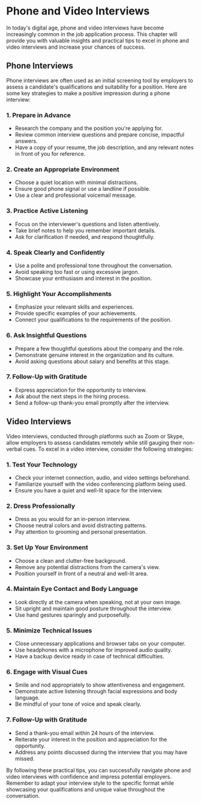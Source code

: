 Phone and Video Interviews
===================================

In today's digital age, phone and video interviews have become increasingly common in the job application process. This chapter will provide you with valuable insights and practical tips to excel in phone and video interviews and increase your chances of success.

Phone Interviews
----------------

Phone interviews are often used as an initial screening tool by employers to assess a candidate's qualifications and suitability for a position. Here are some key strategies to make a positive impression during a phone interview:

### 1. Prepare in Advance

* Research the company and the position you're applying for.
* Review common interview questions and prepare concise, impactful answers.
* Have a copy of your resume, the job description, and any relevant notes in front of you for reference.

### 2. Create an Appropriate Environment

* Choose a quiet location with minimal distractions.
* Ensure good phone signal or use a landline if possible.
* Use a clear and professional voicemail message.

### 3. Practice Active Listening

* Focus on the interviewer's questions and listen attentively.
* Take brief notes to help you remember important details.
* Ask for clarification if needed, and respond thoughtfully.

### 4. Speak Clearly and Confidently

* Use a polite and professional tone throughout the conversation.
* Avoid speaking too fast or using excessive jargon.
* Showcase your enthusiasm and interest in the position.

### 5. Highlight Your Accomplishments

* Emphasize your relevant skills and experiences.
* Provide specific examples of your achievements.
* Connect your qualifications to the requirements of the position.

### 6. Ask Insightful Questions

* Prepare a few thoughtful questions about the company and the role.
* Demonstrate genuine interest in the organization and its culture.
* Avoid asking questions about salary and benefits at this stage.

### 7. Follow-Up with Gratitude

* Express appreciation for the opportunity to interview.
* Ask about the next steps in the hiring process.
* Send a follow-up thank-you email promptly after the interview.

Video Interviews
----------------

Video interviews, conducted through platforms such as Zoom or Skype, allow employers to assess candidates remotely while still gauging their non-verbal cues. To excel in a video interview, consider the following strategies:

### 1. Test Your Technology

* Check your internet connection, audio, and video settings beforehand.
* Familiarize yourself with the video conferencing platform being used.
* Ensure you have a quiet and well-lit space for the interview.

### 2. Dress Professionally

* Dress as you would for an in-person interview.
* Choose neutral colors and avoid distracting patterns.
* Pay attention to grooming and personal presentation.

### 3. Set Up Your Environment

* Choose a clean and clutter-free background.
* Remove any potential distractions from the camera's view.
* Position yourself in front of a neutral and well-lit area.

### 4. Maintain Eye Contact and Body Language

* Look directly at the camera when speaking, not at your own image.
* Sit upright and maintain good posture throughout the interview.
* Use hand gestures sparingly and purposefully.

### 5. Minimize Technical Issues

* Close unnecessary applications and browser tabs on your computer.
* Use headphones with a microphone for improved audio quality.
* Have a backup device ready in case of technical difficulties.

### 6. Engage with Visual Cues

* Smile and nod appropriately to show attentiveness and engagement.
* Demonstrate active listening through facial expressions and body language.
* Be mindful of your tone of voice and speak clearly.

### 7. Follow-Up with Gratitude

* Send a thank-you email within 24 hours of the interview.
* Reiterate your interest in the position and appreciation for the opportunity.
* Address any points discussed during the interview that you may have missed.

By following these practical tips, you can successfully navigate phone and video interviews with confidence and impress potential employers. Remember to adapt your interview style to the specific format while showcasing your qualifications and unique value throughout the conversation.

